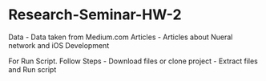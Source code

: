# Research-Seminar-HW-2

Data
    - Data taken from Medium.com Articles 
    - Articles about Nueral network and iOS Development

For Run Script. Follow Steps 
    - Download files or clone project 
    - Extract files and Run script

